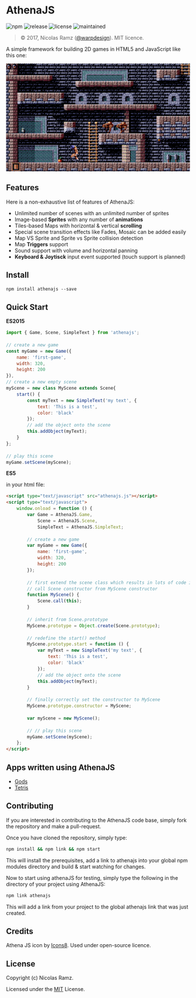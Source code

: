 # AthenaJS

![npm](https://img.shields.io/npm/v/athenajs.svg)
![release](https://img.shields.io/github/release/athenajs/athenajs.svg)
![license](http://img.shields.io/npm/l/athenajs.svg)
![maintained](https://img.shields.io/maintenance/yes/2017.svg)

> &copy; 2017, Nicolas Ramz ([@warpdesign](https://www.github.com/warpdesign)). MIT licence.

A simple framework for building 2D games in HTML5 and JavaScript like this one:

[![Gods](https://raw.githubusercontent.com/AthenaJS/athenajs/docs/img/gods.png)](https://athenajs.github.io/athenajs-gods/)

## Features

 Here is a non-exhaustive list of features of AthenaJS:

 - Unlimited number of scenes with an unlimited number of sprites
 - Image-based **Sprites** with any number of **animations**
 - Tiles-based Maps with horizontal & vertical **scrolling**
 - Special scene transition effects like Fades, Mosaic can be added easily
 - Map VS Sprite and Sprite vs Sprite collision detection
 - Map **Triggers** support
 - Sound support with volume and horizontal panning
 - **Keyboard & Joytisck** input event supported (touch support is planned)

## Install

```
npm install athenajs --save
```

## Quick Start

**ES2015**

```javascript
import { Game, Scene, SimpleText } from 'athenajs';

// create a new game
const myGame = new Game({
    name: 'first-game',
    width: 320,
    height: 200
}),
// create a new empty scene
myScene = new class MyScene extends Scene{
    start() {
        const myText = new SimpleText('my text', {
            text: 'This is a test',
            color: 'black'
        });
        // add the object onto the scene
        this.addObject(myText);
    }
};

// play this scene
myGame.setScene(myScene);
```

**ES5**

in your html file:
```html
<script type="text/javascript" src="athenajs.js"></script>
<script type="text/javascript">
    window.onload = function () {
        var Game = AthenaJS.Game,
            Scene = AthenaJS.Scene,
            SimpleText = AthenaJS.SimpleText;

        // create a new game
        var myGame = new Game({
            name: 'first-game',
            width: 320,
            height: 200
        });

        // first extend the scene class which results in lots of code in Es5
        // call Scene constructor from MyScene constructor
        function MyScene() {
            Scene.call(this);
        }

        // inherit from Scene.prototype
        MyScene.prototype = Object.create(Scene.prototype);

        // redefine the start() method
        MyScene.prototype.start = function () {
            var myText = new SimpleText('my text', {
                text: 'This is a test',
                color: 'black'
            });
            // add the object onto the scene
            this.addObject(myText);
        }

        // finally correctly set the constructor to MyScene
        MyScene.prototype.constructor = MyScene;

        var myScene = new MyScene();

        // // play this scene
        myGame.setScene(myScene);
    };
</script>
```

## Apps written using AthenaJS

- [Gods](https://athenajs.github.io/athenajs-gods/)
- [Tetris](https://github.com/AthenaJS/athenajs-samples)

## Contributing

If you are interested in contributing to the AthenaJS code base, simply fork the repository and make a pull-request.

Once you have cloned the repository, simply type:

````bash
npm install && npm link && npm start
````

This will install the prerequisites, add a link to athenajs into your global npm modules directory and build & start watching for changes.

Now to start using athenaJS for testing, simply type the following in the directory of your project using AthenaJS:

````bash
npm link athenajs
````

This will add a link from your project to the global athenajs link that was just created.

## Credits

Athena JS icon by [Icons8](https://icons8.com/). Used under open-source licence.

## License

Copyright (c) Nicolas Ramz.

Licensed under the [MIT](LICENSE) License.
